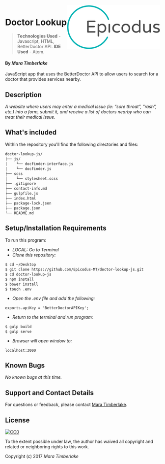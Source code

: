 <img src="epicodus.png" align="right" />

# Doctor Lookup

> **Technologies Used** - Javascript, HTML, BetterDoctor API.
> **IDE Used** - Atom.

#### By _**Mara Timberlake**_

JavaScript app that uses the BetterDoctor API to allow users to search for a doctor that provides services nearby.

## Description

_A website where users may enter a medical issue (ie: “sore throat”, "rash", etc.) into a form, submit it, and receive a list of doctors nearby who can treat their medical issue._

## What's included
Within the repository you'll find the following directories and files:

```
doctor-lookup-js/
├── js/
|    └── docfinder-interface.js
|    └── docfinder.js
├── scss
│    └── stylesheet.scss
├── .gitignore
├── contact-info.md
├── gulpfile.js
├── index.html
├── package-lock.json
├── package.json
└── README.md
```

## Setup/Installation Requirements
To run this program:
* _LOCAL: Go to Terminal_
* _Clone this repository:_
```
$ cd ~/Desktop
$ git clone https://github.com/Epicodus-MT/doctor-lookup-js.git
$ cd doctor-lookup-js
$ npm install
$ bower install
$ touch .env
```
* _Open the .env file and add the following:_
```
exports.apiKey = 'BetterDoctorAPIKey';
```
* _Return to the terminal and run program:_
```
$ gulp build
$ gulp serve
```
* _Browser will open window to:_
```
localhost:3000
```

## Known Bugs
_No known bugs at this time._

## Support and Contact Details
For questions or feedback, please contact [Mara Timberlake](<contact-info.md>).

## License
[![CC0](https://licensebuttons.net/p/zero/1.0/88x31.png)](https://opensource.org/licenses/MIT)

To the extent possible under law, the author has waived all copyright and related or neighboring rights to this work.

Copyright (c) 2017 *_Mara Timberlake_*
